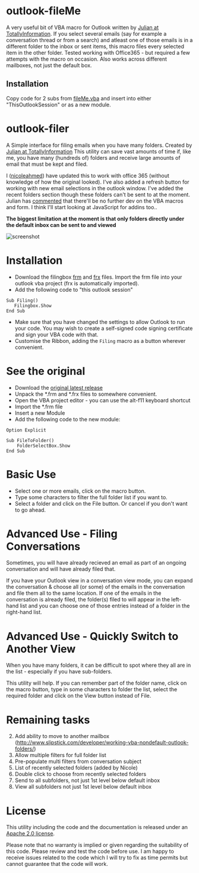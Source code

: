 # outlook-fileMe
A very useful bit of VBA macro for Outlook written by [Julian at TotallyInformation](https://github.com/TotallyInformation/).
If you select several emails (say for example a conversation thread or from a search) and atleast one of those emails is in a different folder to the inbox or sent items, this macro files every selected item in the other folder.
Tested working with Office365 - but required a few attempts with the macro on occasion. Also works across different mailboxes, not just the default box.
## Installation
Copy code for 2 subs from [fileMe.vba](https://github.com/nicoleahmed/outlook-filer/blob/master/fileMe.vba) and insert into either "ThisOutlookSession" or as a new module. 

# outlook-filer
A Simple interface for filing emails when you have many folders. Created by [Julian at TotallyInformation](https://github.com/TotallyInformation/)
This utility can save vast amounts of time if, like me, you have many (hundreds of) folders and receive large amounts of email that must be kept and filed.

I ([nicoleahmed](https://github.com/nicoleahmed/)) have updated this to work with office 365 (without knowledge of how the original looked).
I've also added a refresh button for working with new email selections in the outlook window. I've added the recent folders section though these folders can't be sent to at the moment.
Julian has [commented](https://github.com/TotallyInformation/outlook-filer/issues/3#issuecomment-1637108600) that there'll be no further dev on the VBA macros and form. I think I'll start looking at JavaScript for addins too..

**The biggest limitation at the moment is that only folders directly under the default inbox can be sent to and viewed**

![screenshot](https://github.com/nicoleahmed/outlook-filer/blob/master/outlookfilernicoleedit.PNG?raw=true)
# Installation
 - Download the filingbox [frm](https://github.com/nicoleahmed/outlook-filer/blob/master/Filingbox.frm) and [frx](https://github.com/nicoleahmed/outlook-filer/blob/master/Filingbox.frx) files. Import the frm file into your outlook vba project (frx is automatically imported).
 - Add the following code to "this outlook session"
```VBA
Sub Filing()
   Filingbox.Show
End Sub
```

 - Make sure that you have changed the settings to allow Outlook to run your code. 
   You may wish to create a self-signed code signing certificate and sign your VBA code with that.
 - Customise the Ribbon, adding the ```Filing``` macro as a button wherever convenient.

# See the original
 - Download the [original latest release](https://github.com/TotallyInformation/outlook-filer/releases/latest)
 - Unpack the *.frm and *.frx files to somewhere convenient.
 - Open the VBA project editor - you can use the alt-f11 keyboard shortcut
 - Import the *.frm file
 - Insert a new Module
 - Add the following code to the new module:

```VB
Option Explicit

Sub FileToFolder()
    FolderSelectBox.Show
End Sub
```

# Basic Use
 - Select one or more emails, click on the macro button.
 - Type some characters to filter the full folder list if you want to.
 - Select a folder and click on the File button. Or cancel if you don't want to go ahead.

# Advanced Use - Filing Conversations
Sometimes, you will have already recieved an email as part of an ongoing conversation and will have already filed that.

If you have your Outlook view in a conversation view mode, you can expand the conversation & choose all (or some) of the emails in the conversation and file them all to the same location. If one of the emails in the conversation is already filed, the folder(s) filed to will appear in the left-hand list and you can choose one of those entries instead of a folder in the right-hand list.

# Advanced Use - Quickly Switch to Another View
When you have many folders, it can be difficult to spot where they all are in the list - especially if you have sub-folders.

This utility will help. If you can remember part of the folder name, click on the macro button, type in some characters to folder the list, select the required folder and click on the View button instead of File.


# Remaining tasks
   2) Add ability to move to another mailbox (http://www.slipstick.com/developer/working-vba-nondefault-outlook-folders/)
   3) Allow multiple filters for full folder list
   4) Pre-populate multi filters from conversation subject
   5) List of recently selected folders (added by Nicole)
   6) Double click to choose from recently selected folders
   7) Send to all subfolders, not just 1st level below default inbox
   8) View all subfolders not just 1st level below default inbox

# License
This utility including the code and the documentation is released under an [Apache 2.0 license](https://github.com/TotallyInformation/outlook-filer/blob/master/LICENSE).

Please note that no warranty is implied or given regarding the suitability of this code. Please review and test the code before use. I am happy to receive issues related to the code which I will try to fix as time permits but cannot guarantee that the code will work.
